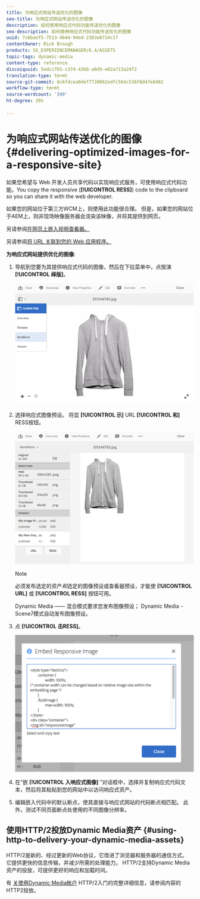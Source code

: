 ```yaml
---
title: 为响应式网站传送优化的图像
seo-title: 为响应式网站传送优化的图像
description: 如何使用响应式代码功能传送优化的图像
seo-description: 如何使用响应式代码功能传送优化的图像
uuid: 7c6baef5-7513-4644-94ed-2383e8724c17
contentOwner: Rick Brough
products: SG_EXPERIENCEMANAGER/6.4/ASSETS
topic-tags: dynamic-media
content-type: reference
discoiquuid: 5edcc765-c374-4368-a0d9-e02a713a24f2
translation-type: tm+mt
source-git-commit: 8c6fdcea0def7720062edfc564c536f8d47e8402
workflow-type: tm+mt
source-wordcount: '349'
ht-degree: 26%

---
```



# 为响应式网站传送优化的图像 {#delivering-optimized-images-for-a-responsive-site}

如果您希望与 Web 开发人员共享代码以实现响应式服务，可使用响应式代码功能。You copy the responsive (**[!UICONTROL RESS]**) code to the clipboard so you can share it with the web developer.

如果您的网站位于第三方WCM上，则使用此功能很合理。 但是，如果您的网站位于AEM上，则非现场映像服务器会渲染该映像，并将其提供到网页。

另请参阅[在网页上嵌入视频查看器。](embed-code.md)

另请参阅[将 URL 关联到您的 Web 应用程序。](linking-urls-to-yourwebapplication.md)

**为响应式网站提供优化的图像**:

1. 导航到您要为其提供响应式代码的图像，然后在下拉菜单中，点按演 **[!UICONTROL 绎版]**。

   ![chlimage_1-408](assets/chlimage_1-408.png)

1. 选择响应式图像预设。 将显 **[!UICONTROL 示]** URL **[!UICONTROL 和]** RESS按钮。

   ![chlimage_1-409](assets/chlimage_1-409.png)

   >[!NOTE]
   >
   >必须发布选定的资产&#x200B;*和*&#x200B;选定的图像预设或查看器预设，才能使 **[!UICONTROL URL]** 或 **[!UICONTROL RESS]** 按钮可用。
   >
   >Dynamic Media —— 混合模式要求您发布图像预设； Dynamic Media -Scene7模式自动发布图像预设。

1. 点 **[!UICONTROL 击RESS]**。

   ![chlimage_1-410](assets/chlimage_1-410.png)

1. 在“嵌 **[!UICONTROL 入响应式图像]** ”对话框中，选择并复制响应式代码文本，然后将其粘贴到您的网站中以访问响应式资产。
1. 编辑嵌入代码中的默认断点，使其直接与响应式网站的代码断点相匹配。 此外，测试不同页面断点处使用的不同图像分辨率。

## 使用HTTP/2投放Dynamic Media资产 {#using-http-to-delivery-your-dynamic-media-assets}

HTTP/2是新的、经过更新的Web协议，它改进了浏览器和服务器的通信方式。 它提供更快的信息传输，并减少所需的处理能力。 HTTP/2支持Dynamic Media资产的投放，可提供更好的响应和加载时间。

有 [关使用Dynamic Media帐户](http2.md) HTTP/2入门的完整详细信息，请参阅内容的HTTP2投放。
